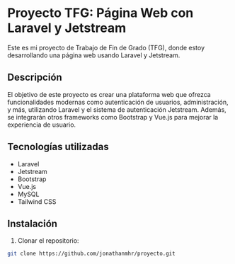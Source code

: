 # Proyecto TFG: Página Web con Laravel y Jetstream

Este es mi proyecto de Trabajo de Fin de Grado (TFG), donde estoy desarrollando una página web usando Laravel y Jetstream.

## Descripción

El objetivo de este proyecto es crear una plataforma web que ofrezca funcionalidades modernas como autenticación de usuarios, administración, y más, utilizando Laravel y el sistema de autenticación Jetstream. Además, se integrarán otros frameworks como Bootstrap y Vue.js para mejorar la experiencia de usuario.

## Tecnologías utilizadas

- Laravel
- Jetstream
- Bootstrap
- Vue.js
- MySQL
- Tailwind CSS

## Instalación

1. Clonar el repositorio:
```bash
git clone https://github.com/jonathanmhr/proyecto.git
